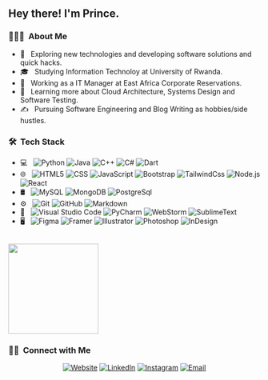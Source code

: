 <br>

<h2> Hey there! I'm Prince.</h2>

<h3> 👨🏻‍💻 &nbsp;About Me </h3>

- 🤔 &nbsp; Exploring new technologies and developing software solutions and quick hacks.
- 🎓 &nbsp; Studying Information Technoloy at University of Rwanda.
- 💼 &nbsp; Working as a IT Manager at East Africa Corporate Reservations.
- 🌱 &nbsp; Learning more about Cloud Architecture, Systems Design and Software Testing.
- ✍️ &nbsp; Pursuing Software Engineering and Blog Writing as hobbies/side hustles.

<h3> 🛠 &nbsp;Tech Stack</h3>

- 💻 &nbsp;
  ![Python](https://img.shields.io/badge/-Python-333333?style=flat&logo=python)
  ![Java](https://img.shields.io/badge/-Java-333333?style=flat&logo=Java&logoColor=007396)
  ![C++](https://img.shields.io/badge/-C++-333333?style=flat&logo=C%2B%2B&logoColor=00599C)
  ![C#](https://img.shields.io/badge/-Csharp-333333?style=flat&logo=Csharp)
  ![Dart](https://img.shields.io/badge/-Dart-333333?style=flat&logo=Dart)
- 🌐 &nbsp;
  ![HTML5](https://img.shields.io/badge/-HTML5-333333?style=flat&logo=HTML5)
  ![CSS](https://img.shields.io/badge/-CSS-333333?style=flat&logo=CSS3&logoColor=1572B6)
  ![JavaScript](https://img.shields.io/badge/-JavaScript-333333?style=flat&logo=javascript)
  ![Bootstrap](https://img.shields.io/badge/-Bootstrap-333333?style=flat&logo=bootstrap&logoColor=563D7C)
  ![TailwindCss](https://img.shields.io/badge/-Tailwindcss-333333?style=flat&logo=Tailwindcss)
  ![Node.js](https://img.shields.io/badge/-Node.js-333333?style=flat&logo=node.js)
  ![React](https://img.shields.io/badge/-React-333333?style=flat&logo=react)
- 🛢 &nbsp;
  ![MySQL](https://img.shields.io/badge/-MySQL-333333?style=flat&logo=mysql)
  ![MongoDB](https://img.shields.io/badge/-MongoDB-333333?style=flat&logo=mongodb)
  ![PostgreSql](https://img.shields.io/badge/-Postgresql-333333?style=flat&logo=PostgreSql)
- ⚙️ &nbsp;
  ![Git](https://img.shields.io/badge/-Git-333333?style=flat&logo=git)
  ![GitHub](https://img.shields.io/badge/-GitHub-333333?style=flat&logo=github)
  ![Markdown](https://img.shields.io/badge/-Markdown-333333?style=flat&logo=markdown)
- 🔧 &nbsp;
  ![Visual Studio Code](https://img.shields.io/badge/-Visual%20Studio%20Code-333333?style=flat&logo=visual-studio-code&logoColor=007ACC)
  ![PyCharm](https://img.shields.io/badge/-PyCharm-333333?style=flat&logo=PyCharm)
  ![WebStorm](https://img.shields.io/badge/-WebStorm-333333?style=flat&logo=WebStorm)
  ![SublimeText](https://img.shields.io/badge/-SublimeText-333333?style=flat&logo=SublimeText)
- 🖥 &nbsp;
  ![Figma](https://img.shields.io/badge/-Figma-333333?style=flat&logo=Figma)
  ![Framer](https://img.shields.io/badge/-Framer-333333?style=flat&logo=Framer)
  ![Illustrator](https://img.shields.io/badge/-Illustrator-333333?style=flat&logo=adobe-illustrator)
  ![Photoshop](https://img.shields.io/badge/-Photoshop-333333?style=flat&logo=adobe-photoshop)
  ![InDesign](https://img.shields.io/badge/-InDesign-333333?style=flat&logo=adobe-indesign)

<br/>

<a href="https://github.com/PrinceNiyonshuti">
  <img height="180em" src="https://github-readme-stats.vercel.app/api?username=PrinceNiyonshuti&theme=buefy&show_icons=true" />
<!--   <img height="180em" src="https://github-readme-stats.vercel.app/api/top-langs/?username=PrinceNiyonshuti&theme=buefy&layout=compact" /> -->
</a>

<br/>

<h3> 🤝🏻 &nbsp;Connect with Me </h3>

<p align="center">
<a href="https://princeniyonshuti.github.io./"><img alt="Website" src="https://img.shields.io/badge/Website-www.princeniyonshuti.github.io-blue?style=flat-square&logo=google-chrome"></a>
<a href="https://www.linkedin.com/in/niyonshuti-prince-3a510b159/"><img alt="LinkedIn" src="https://img.shields.io/badge/LinkedIn-Niyonshuti Prince-blue?style=flat-square&logo=linkedin"></a>
<a href="https://www.instagram.com/prince_np_47/"><img alt="Instagram" src="https://img.shields.io/badge/Instagram-prince_np_47-blue?style=flat-square&logo=instagram"></a>
<a href="mailto:npprince47@gmail.com"><img alt="Email" src="https://img.shields.io/badge/Email-npprince47@gmail.com-blue?style=flat-square&logo=gmail"></a>
</p>
